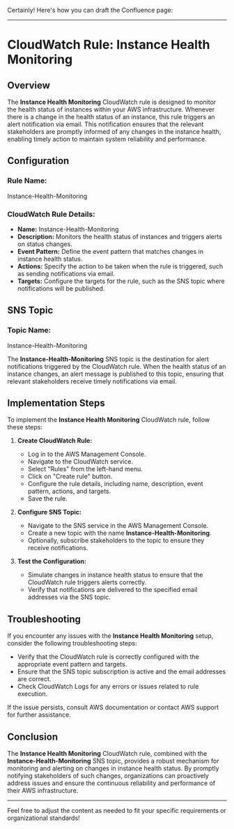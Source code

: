 Certainly! Here's how you can draft the Confluence page:

---

# CloudWatch Rule: Instance Health Monitoring

## Overview

The **Instance Health Monitoring** CloudWatch rule is designed to monitor the health status of instances within your AWS infrastructure. Whenever there is a change in the health status of an instance, this rule triggers an alert notification via email. This notification ensures that the relevant stakeholders are promptly informed of any changes in the instance health, enabling timely action to maintain system reliability and performance.

## Configuration

### Rule Name:
Instance-Health-Monitoring

### CloudWatch Rule Details:

- **Name:** Instance-Health-Monitoring
- **Description:** Monitors the health status of instances and triggers alerts on status changes.
- **Event Pattern:** Define the event pattern that matches changes in instance health status.
- **Actions:** Specify the action to be taken when the rule is triggered, such as sending notifications via email.
- **Targets:** Configure the targets for the rule, such as the SNS topic where notifications will be published.

## SNS Topic

### Topic Name:
Instance-Health-Monitoring

The **Instance-Health-Monitoring** SNS topic is the destination for alert notifications triggered by the CloudWatch rule. When the health status of an instance changes, an alert message is published to this topic, ensuring that relevant stakeholders receive timely notifications via email.

## Implementation Steps

To implement the **Instance Health Monitoring** CloudWatch rule, follow these steps:

1. **Create CloudWatch Rule:**
   - Log in to the AWS Management Console.
   - Navigate to the CloudWatch service.
   - Select "Rules" from the left-hand menu.
   - Click on "Create rule" button.
   - Configure the rule details, including name, description, event pattern, actions, and targets.
   - Save the rule.

2. **Configure SNS Topic:**
   - Navigate to the SNS service in the AWS Management Console.
   - Create a new topic with the name **Instance-Health-Monitoring**.
   - Optionally, subscribe stakeholders to the topic to ensure they receive notifications.

3. **Test the Configuration:**
   - Simulate changes in instance health status to ensure that the CloudWatch rule triggers alerts correctly.
   - Verify that notifications are delivered to the specified email addresses via the SNS topic.

## Troubleshooting

If you encounter any issues with the **Instance Health Monitoring** setup, consider the following troubleshooting steps:

- Verify that the CloudWatch rule is correctly configured with the appropriate event pattern and targets.
- Ensure that the SNS topic subscription is active and the email addresses are correct.
- Check CloudWatch Logs for any errors or issues related to rule execution.

If the issue persists, consult AWS documentation or contact AWS support for further assistance.

## Conclusion

The **Instance Health Monitoring** CloudWatch rule, combined with the **Instance-Health-Monitoring** SNS topic, provides a robust mechanism for monitoring and alerting on changes in instance health status. By promptly notifying stakeholders of such changes, organizations can proactively address issues and ensure the continuous reliability and performance of their AWS infrastructure.

---

Feel free to adjust the content as needed to fit your specific requirements or organizational standards!
